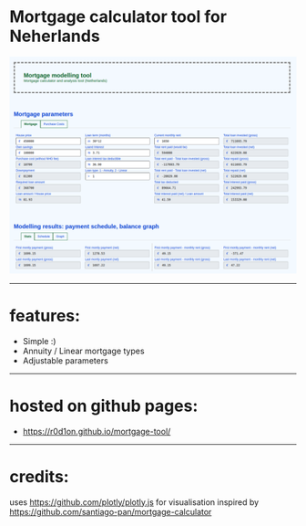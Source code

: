 # Mortgage calculator tool for Neherlands

![Tool screenshot](screenshot.png)

---
# features:

* Simple :)
* Annuity / Linear mortgage types
* Adjustable parameters

---
# hosted on github pages:

 * https://r0d1on.github.io/mortgage-tool/

---
# credits:
uses https://github.com/plotly/plotly.js for visualisation
inspired by https://github.com/santiago-pan/mortgage-calculator
